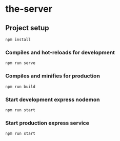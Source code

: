 # the-server

## Project setup
```
npm install
```

### Compiles and hot-reloads for development
```
npm run serve
```

### Compiles and minifies for production
```
npm run build
```

### Start development express nodemon
```
npm run start
```


### Start production express service
```
npm run start
```

